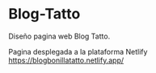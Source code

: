 # Blog-Tatto

Diseño pagina web  Blog Tatto.


Pagina desplegada a la plataforma Netlify
https://blogbonillatatto.netlify.app/
